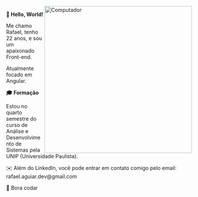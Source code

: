 <img src="https://raw.githubusercontent.com/MicaelliMedeiros/micaellimedeiros/master/image/computer-illustration.png" min-width="400px" max-width="400px" width="400px" align="right" alt="Computador ">

<p align="left"> <strong>👋 Hello, World! </strong>


<p align="left"> 
  Me chamo Rafael, tenho 22 anos, e sou um apaixonado Front-end.
  
  Atualmente focado em Angular.
  
</p>

<p align="left"> <strong>🎓 Formação </strong>

Estou no quarto semestre do curso de Análise e Desenvolvimento de Sistemas pela UNIP (Universidade Paulista). 
</p>

<p align="left"> ✉️ Além do LinkedIn, você pode entrar em contato comigo pelo email: rafael.aguiar.dev@gmail.com

<p>🚀 Bora codar </p>


